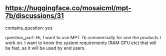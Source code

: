 ## https://huggingface.co/mosaicml/mpt-7b/discussions/31

contains_question: yes

question_part: Hi, I want to use MPT 7b commercially for one the products I work on. I want to know the system requirements (RAM GPU etc) that will be fast, as it will be used by end users.